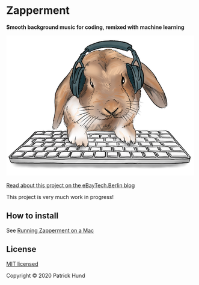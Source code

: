 # Zapperment

**Smooth background music for coding, remixed with machine learning**

![Our mascot Dobby listening to Zapperment at work](assets/dobby-listening-to-zapperment.png)

[Read about this project on the eBayTech.Berlin blog](https://ebaytech.berlin/zapperment-561877bcdf71)

This project is very much work in progress!

## How to install

See [Running Zapperment on a Mac](https://github.com/zapperment/zapperment/wiki/Running-Zapperment-on-a-Mac-(versions-0.0.10-and-newer))

## License

[MIT licensed](LICENSE)

Copyright © 2020 Patrick Hund
